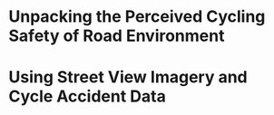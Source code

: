 # Unpacking the Perceived Cycling Safety of Road Environment
# Using Street View Imagery and Cycle Accident Data
